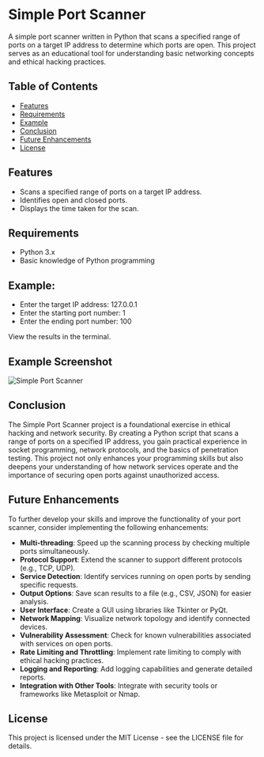 # Simple Port Scanner

A simple port scanner written in Python that scans a specified range of ports on a target IP address to determine which ports are open. This project serves as an educational tool for understanding basic networking concepts and ethical hacking practices.

## Table of Contents
- [Features](#features)
- [Requirements](#requirements)
- [Example](#example)
- [Conclusion](#conclusion)
- [Future Enhancements](#future-enhancements)
- [License](#license)

## Features
- Scans a specified range of ports on a target IP address.
- Identifies open and closed ports.
- Displays the time taken for the scan.

## Requirements
- Python 3.x
- Basic knowledge of Python programming

## Example:

- Enter the target IP address: 127.0.0.1
- Enter the starting port number: 1
- Enter the ending port number: 100

View the results in the terminal.

## Example Screenshot

![Simple Port Scanner](https://github.com/user-attachments/assets/e7cce34a-013f-4203-beba-2f4438418de3)

## Conclusion
The Simple Port Scanner project is a foundational exercise in ethical hacking and network security. By creating a Python script that scans a range of ports on a specified IP address, you gain practical experience in socket programming, network protocols, and the basics of penetration testing. This project not only enhances your programming skills but also deepens your understanding of how network services operate and the importance of securing open ports against unauthorized access.

## Future Enhancements
To further develop your skills and improve the functionality of your port scanner, consider implementing the following enhancements:

- **Multi-threading**: Speed up the scanning process by checking multiple ports simultaneously.
- **Protocol Support**: Extend the scanner to support different protocols (e.g., TCP, UDP).
- **Service Detection**: Identify services running on open ports by sending specific requests.
- **Output Options**: Save scan results to a file (e.g., CSV, JSON) for easier analysis.
- **User Interface**: Create a GUI using libraries like Tkinter or PyQt.
- **Network Mapping**: Visualize network topology and identify connected devices.
- **Vulnerability Assessment**: Check for known vulnerabilities associated with services on open ports.
- **Rate Limiting and Throttling**: Implement rate limiting to comply with ethical hacking practices.
- **Logging and Reporting**: Add logging capabilities and generate detailed reports.
- **Integration with Other Tools**: Integrate with security tools or frameworks like Metasploit or Nmap.

## License

This project is licensed under the MIT License - see the LICENSE file for details.
